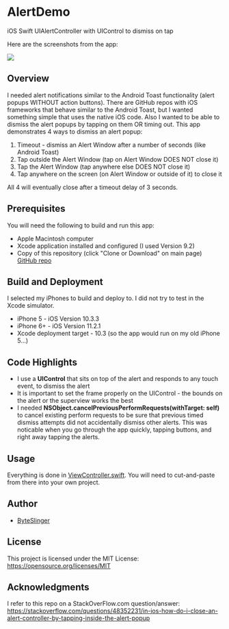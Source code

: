# AlertDemo
iOS Swift UIAlertController with UIControl to dismiss on tap

Here are the screenshots from the app:

<img src="https://user-images.githubusercontent.com/2251646/35188966-f1c01dd0-fdf5-11e7-8653-ef18b4173191.png" />

## Overview
I needed alert notifications similar to the Android Toast functionality (alert popups WITHOUT action buttons).  There are GitHub repos with iOS frameworks that behave similar to the Android Toast, but I wanted something simple that uses the native iOS code.  Also I wanted to be able to dismiss the alert popups by tapping on them OR timing out.  This app demonstrates 4 ways to dismiss an alert popup:

1) Timeout - dismiss an Alert Window after a number of seconds (like Android Toast)
2) Tap outside the Alert Window (tap on Alert Window DOES NOT close it)
3) Tap the Alert Window (tap anywhere else DOES NOT close it)
4) Tap anywhere on the screen (on Alert Window or outside of it) to close it

All 4 will eventually close after a timeout delay of 3 seconds.

## Prerequisites

You will need the following to build and run this app:

* Apple Macintosh computer
* Xcode application installed and configured (I used Version 9.2)
* Copy of this repository (click "Clone or Download" on main page) [GitHub repo](https://github.com/ByteSlinger/AlertDemo.git)

## Build and Deployment

I selected my iPhones to build and deploy to.  I did not try to test in the Xcode simulator.

* iPhone 5 - iOS Version 10.3.3
* iPhone 6+ - iOS Version 11.2.1
* Xcode deployment target - 10.3 (so the app would run on my old iPhone 5...)

## Code Highlights
* I use a **UIControl** that sits on top of the alert and responds to any touch event, to dismiss the alert
* It is important to set the frame properly on the UIControl - the bounds on the alert or the superview works the best
* I needed **NSObject.cancelPreviousPerformRequests(withTarget: self)** to cancel existing perform requests to be sure that previous timed dismiss attempts did not accidentally dismiss other alerts.  This was noticable when you go through the app quickly, tapping buttons, and right away tapping the alerts.

## Usage
Everything is done in [ViewController.swift](./AlertDemo/ViewController.swift).  You will need to cut-and-paste from there into your own project.

## Author

* [ByteSlinger](https://github.com/ByteSlinger)

## License

This project is licensed under the MIT License: https://opensource.org/licenses/MIT

## Acknowledgments
I refer to this repo on a StackOverFlow.com question/answer:  https://stackoverflow.com/questions/48352231/in-ios-how-do-i-close-an-alert-controller-by-tapping-inside-the-alert-popup
